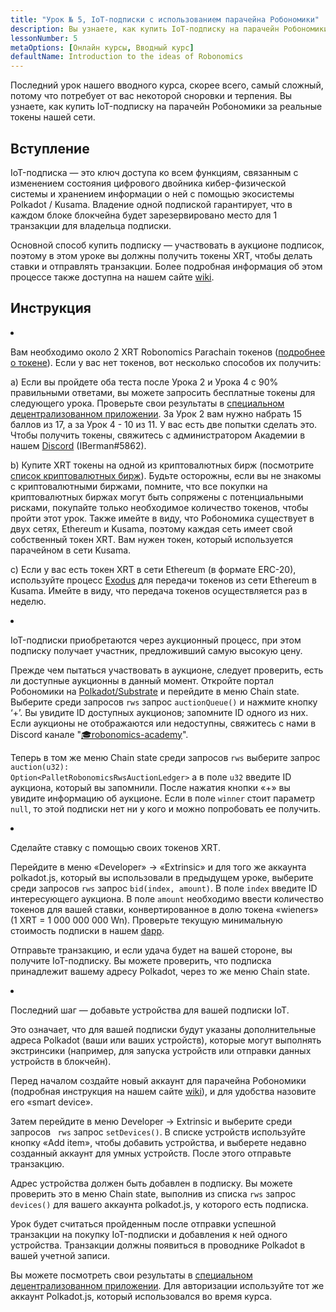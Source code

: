 ```yaml
---
title: "Урок № 5, IoT-подписки с использованием парачейна Робономики"
description: Вы узнаете, как купить IoT-подписку на парачейн Робономики за реальные токены нашей сети.
lessonNumber: 5
metaOptions: [Онлайн курсы, Вводный курс]
defaultName: Introduction to the ideas of Robonomics
---
```



Последний урок нашего вводного курса, скорее всего, самый сложный, потому что потребует от вас некоторой сноровки и терпения. Вы узнаете, как купить IoT-подписку на парачейн Робономики за реальные токены нашей сети.

## Вступление

IoT-подписка — это ключ доступа ко всем функциям, связанным с изменением состояния цифрового двойника кибер-физической системы и хранением информации о ней с помощью экосистемы Polkadot / Kusama. Владение одной подпиской гарантирует, что в каждом блоке блокчейна будет зарезервировано место для 1 транзакции для владельца подписки.

Основной способ купить подписку — участвовать в аукционе подписок, поэтому в этом уроке вы должны получить токены XRT, чтобы делать ставки и отправлять транзакции. Более подробная информация об этом процессе также доступна на нашем сайте [wiki](https://wiki.robonomics.network/docs/get-subscription).


## Инструкция

<List type="numbers">

<li>

Вам необходимо около 2 XRT Robonomics Parachain токенов ([подробнее о токене](https://robonomics.network/xrt/)). Если у вас нет токенов, вот несколько способов их получить:

a) Если вы пройдете оба теста после Урока 2 и Урока 4 с 90% правильными ответами, вы можете запросить бесплатные токены для следующего урока. Проверьте свои результаты в [специальном децентрализованном приложении](https://lk.robonomics.academy/). За Урок 2 вам нужно набрать 15 баллов из 17, а за Урок 4 - 10 из 11. У вас есть две попытки сделать это. Чтобы получить токены, свяжитесь с администратором Академии в нашем  [Discord](https://discord.gg/xqDgG3EGm9) (IBerman#5862).

b) Купите XRT токены на одной из криптовалютных бирж (посмотрите [список криптовалютных бирж](https://www.coingecko.com/en/coins/robonomics-network#markets/)). Будьте осторожны, если вы не знакомы с криптовалютными биржами, помните, что все покупки на криптовалютных биржах могут быть сопряжены с потенциальными рисками, покупайте только необходимое количество токенов, чтобы пройти этот урок. Также имейте в виду, что Робономика существует в двух сетях, Ethereum и Kusama, поэтому каждая сеть имеет свой собственный токен XRT. Вам нужен токен, который используется парачейном в сети Kusama.

c) Если у вас есть токен XRT в сети Ethereum (в формате ERC-20), используйте процесс [Exodus](https://old.dapp.robonomics.network/#/exodus) для передачи токенов из сети Ethereum в Kusama. Имейте в виду, что передача токенов осуществляется раз в неделю.

</li>

<li>

IoT-подписки приобретаются через аукционный процесс, при этом подписку получает участник, предложивший самую высокую цену. 

Прежде чем пытаться участвовать в аукционе, следует проверить, есть ли доступные аукционны в данный момент. Откройте портал Робономики на [Polkadot/Substrate](https://polkadot.js.org/apps/?rpc=wss%3A%2F%2Fkusama.rpc.robonomics.network%2F#/chainstate) и перейдите в меню Chain state. Выберите среди запросов <code>rws</code> запрос <code>auctionQueue()</code> и нажмите кнопку ‘+’. Вы увидите ID доступных аукционов; запомните ID одного из них. Если аукционы не отображаются или недоступны, свяжитесь с нами в Discord канале "[🎓robonomics-academy](https://discord.com/channels/803947358492557312/803947358492557315)".

Теперь в том же меню Chain state среди запросов <code>rws</code> выберите запрос <code>auction(u32): Option&lt;PalletRobonomicsRwsAuctionLedger&gt;</code> а в поле <code>u32</code> введите ID аукциона, который вы запомнили. После нажатия кнопки «+» вы увидите информацию об аукционе. Если в поле <code>winner</code> стоит параметр <code>null</code>, то этой подписки нет ни у кого и можно попробовать ее получить. 

</li>

<li>

Сделайте ставку с помощью своих токенов XRT.

Перейдите в меню «Developer» -> «Extrinsic» и для того же аккаунта polkadot.js, который вы использовали в предыдущем уроке, выберите среди запросов <code>rws</code> запрос <code>bid(index, amount)</code>. В поле <code>index</code> введите ID интересующего аукциона. В поле <code>amount</code> необходимо ввести количество токенов для вашей ставки, конвертированное в долю токена «wieners» (1 XRT = 1 000 000 000 Wn). Проверьте текущую минимальную стоимость подписки в нашем [dapp](https://dapp.robonomics.network/#/subscription). 

Отправьте транзакцию, и если удача будет на вашей стороне, вы получите IoT-подписку. Вы можете проверить, что подписка принадлежит вашему адресу Polkadot, через то же меню Chain state.

</li>

<li>

Последний шаг — добавьте устройства для вашей подписки IoT. 

Это означает, что для вашей подписки будут указаны дополнительные адреса Polkadot (ваши или ваших устройств), которые могут выполнять экстринсики (например, для запуска устройств или отправки данных устройств в блокчейн). 

Перед началом создайте новый аккаунт для парачейна Робономики (подробная инструкция на нашем сайте [wiki](https://wiki.robonomics.network/docs/create-account-in-dapp/)), и для удобства назовите его «smart device».

Затем перейдите в меню Developer -> Extrinsic и выберите среди запросов <code> rws</code> запрос <code>setDevices()</code>. В списке устройств используйте кнопку «Add item», чтобы добавить устройства, и выберете недавно созданный аккаунт для умных устройств. После этого отправьте транзакцию.

Адрес устройства должен быть добавлен в подписку. Вы можете проверить это в меню Chain state, выполнив из списка <code>rws</code> запрос <code>devices()</code> для вашего аккаунта polkadot.js, у которого есть подписка.

</li>

</List>

<Result>

Урок будет считаться пройденным после отправки успешной транзакции на покупку IoT-подписки и добавления к ней одного устройства. Транзакции должны появиться в проводнике Polkadot в вашей учетной записи.

Вы можете посмотреть свои результаты в [специальном децентрализованном приложении](https://lk.robonomics.academy/). Для авторизации используйте тот же аккаунт Polkadot.js, который использовался во время курса.

</Result>